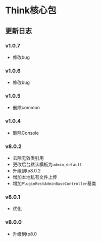 # Think核心包

## 更新日志

### v1.0.7
* 修改bug
### v1.0.6
* 修改bug
### v1.0.5
* 删除common
### v1.0.4
* 删除Console

### v8.0.2
* 去除无效类引用
* 更改后台默认模板为`admin_default`
* 升级到tp8.0.2
* 增加本地私有文件上传
* 增加`PluginRestAdminBaseController`基类

### v8.0.1
* 优化

### v8.0.0
* 升级到tp8.0



